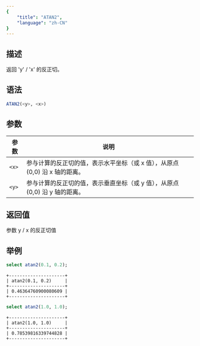 ```yaml
---
{
    "title": "ATAN2",
    "language": "zh-CN"
}
---
```


<!-- 
Licensed to the Apache Software Foundation (ASF) under one
or more contributor license agreements.  See the NOTICE file
distributed with this work for additional information
regarding copyright ownership.  The ASF licenses this file
to you under the Apache License, Version 2.0 (the
"License"); you may not use this file except in compliance
with the License.  You may obtain a copy of the License at
  http://www.apache.org/licenses/LICENSE-2.0
Unless required by applicable law or agreed to in writing,
software distributed under the License is distributed on an
"AS IS" BASIS, WITHOUT WARRANTIES OR CONDITIONS OF ANY
KIND, either express or implied.  See the License for the
specific language governing permissions and limitations
under the License.
-->

## 描述

返回 'y' / 'x' 的反正切。

## 语法

```sql
ATAN2(<y>, <x>)
```

## 参数

| 参数 | 说明 |
| -- | -- |
| `<x>` | 参与计算的反正切的值，表示水平坐标（或 x 值），从原点 (0,0) 沿 x 轴的距离。 |
| `<y>` | 参与计算的反正切的值，表示垂直坐标（或 y 值），从原点 (0,0) 沿 y 轴的距离。 |

## 返回值

参数 y / x 的反正切值

## 举例

```sql
select atan2(0.1, 0.2);
```

```text
+---------------------+
| atan2(0.1, 0.2)     |
+---------------------+
| 0.46364760900080609 |
+---------------------+
```

```sql
select atan2(1.0, 1.0);
```

```text
+---------------------+
| atan2(1.0, 1.0)     |
+---------------------+
| 0.78539816339744828 |
+---------------------+
```
